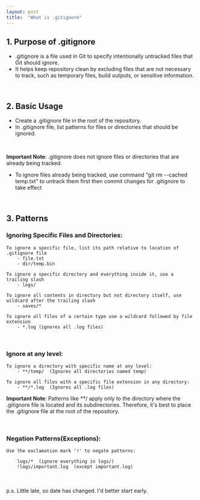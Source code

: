 ```yaml
---
layout: post
title:  "What is .gitignore"
---
```




## 1. Purpose of .gitignore

- .gitignore is a file used in Git to specify intentionally untracked files that Git should ignore. 
- It helps keep repository clean by excluding files that are not necessary to track, such as temporary files, build outputs, or sensitive information.

<br>

## 2. Basic Usage

- Create a .gitignore file in the root of the repository.
- In .gitignore file, list patterns for files or directories that should be ignored.

<br>

**Important Note**: .gitignore does not ignore files or directories that are already being tracked.

- To ignore files already being tracked, use command "git rm --cached temp.txt" to untrack them first then commit changes for .gitignore to take effect

<br>

## 3. Patterns

### Ignoring Specific Files and Directories:
    To ignore a specific file, list its path relative to location of .gitignore file
        - file.txt
        - dir/temp.bin
        
    To ignore a specific directory and everything inside it, use a trailing slash
        - logs/

    To ignore all contents in directory but not directory itself, use wildcard after the trailing slash
        - saves/*

    To ignore all files of a certain type use a wildcard followed by file extension
        - *.log (ignores all .log files)

<br>

### Ignore at any level: 

    To ignore a directory with specific name at any level:
        - **/temp/  (Ignores all directories named temp)

    To ignore all files with a specific file extension in any directory:
        - **/*.log  (Ignores all .log files)

**Important Note**: Patterns like \*\*/ apply only to the directory where the .gitignore file is located and its subdirectories. Therefore, it's best to place the .gitignore file at the root of the repository.


<br>

### Negation Patterns(Exceptions):

    Use the exclamation mark '!' to negate patterns:

        logs/*  (ignore everything in logs/)
        !logs/important.log  (except important.log)
    
<br>
<br>
p.s. Little late, so date has changed. I'd better start early.